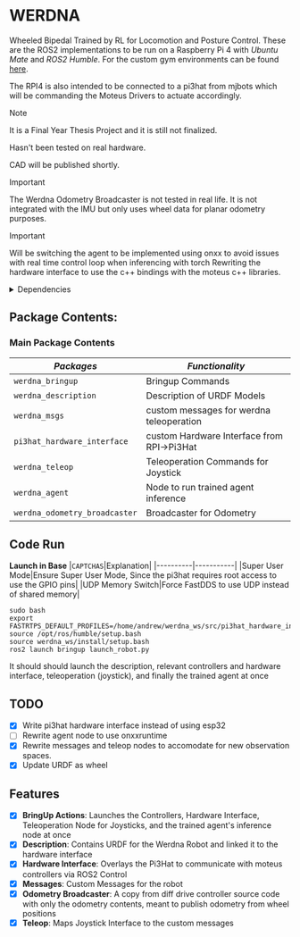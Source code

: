 # WERDNA
Wheeled Bipedal Trained by RL for Locomotion and Posture Control. These are the ROS2 implementations to be run on a Raspberry Pi 4 with *Ubuntu Mate* and *ROS2 Humble*. For the custom gym environments can be found [here](https://github.com/adwng/werdna_gym/tree/Advanced).

The RPI4 is also intended to be connected to a pi3hat from mjbots which will be commanding the Moteus Drivers to actuate accordingly. 

> [!NOTE] 
> It is a Final Year Thesis Project and it is still not finalized.
> 
> Hasn't been tested on real hardware.
>
> CAD will be published shortly.

> [!IMPORTANT]
> The Werdna Odometry Broadcaster is not tested in real life. It is not integrated with the IMU but only uses wheel data for planar odometry purposes.

>[!IMPORTANT]
> Will be switching the agent to be implemented using onxx to avoid issues with real time control loop when inferencing with torch
> Rewriting the hardware interface to use the c++ bindings with the moteus c++ libraries.


<details>
  <summary>Dependencies</summary>

  1. `ROS2 Control`
  2. `ROS2 Controllers` 
  3. `ONXX RunTime`
  4. `Moteus`
   
</details>


## Package Contents:
### Main Package Contents
|_Packages_|_Functionality_|
| ------------- | ------------- |
|`werdna_bringup`|Bringup Commands|
|`werdna_description`|Description of URDF Models|
|`werdna_msgs`|custom messages for werdna teleoperation|
|`pi3hat_hardware_interface`|custom Hardware Interface from RPI->Pi3Hat|
|`werdna_teleop`|Teleoperation Commands for Joystick|
|`werdna_agent`|Node to run trained agent inference|
|`werdna_odometry_broadcaster`|Broadcaster for Odometry|

## Code Run
**Launch in Base**
|`CAPTCHAS`|Explanation|
|----------|-----------|
|Super User Mode|Ensure Super User Mode, Since the pi3hat requires root access to use the GPIO pins|
|UDP Memory Switch|Force FastDDS to use UDP instead of shared memory|

```
sudo bash
export FASTRTPS_DEFAULT_PROFILES=/home/andrew/werdna_ws/src/pi3hat_hardware_interface/fastrtps_profile_no_shmem.xml
source /opt/ros/humble/setup.bash
source werdna_ws/install/setup.bash
ros2 launch bringup launch_robot.py
```

It should should launch the description, relevant controllers and hardware interface, teleoperation (joystick), and finally the trained agent at once

## TODO
- [x] Write pi3hat hardware interface instead of using esp32 
- [ ] Rewrite agent node to use onxxruntime
- [x] Rewrite messages and teleop nodes to accomodate for new observation spaces.
- [x] Update URDF as wheel

## Features
- [x] **BringUp Actions**: Launches the Controllers, Hardware Interface, Teleoperation Node for Joysticks, and the trained agent's inference node at once
- [x] **Description**: Contains URDF for the Werdna Robot and linked it to the hardware interface
- [x] **Hardware Interface**: Overlays the Pi3Hat to communicate with moteus controllers via ROS2 Control
- [x] **Messages**: Custom Messages for the robot
- [x] **Odometry Broadcaster**: A copy from diff drive controller source code with only the odometry contents, meant to publish odometry from wheel positions
- [x] **Teleop**: Maps Joystick Interface to the custom messages

